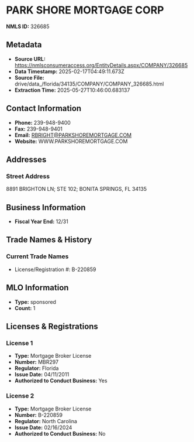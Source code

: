 # PARK SHORE MORTGAGE CORP

**NMLS ID:** 326685

## Metadata
- **Source URL:** https://nmlsconsumeraccess.org/EntityDetails.aspx/COMPANY/326685
- **Data Timestamp:** 2025-02-17T04:49:11.673Z
- **Source File:** drive/data_/florida/34135/COMPANY/COMPANY_326685.html
- **Extraction Time:** 2025-05-27T10:46:00.683137

## Contact Information
- **Phone:** 239-948-9400
- **Fax:** 239-948-9401
- **Email:** RBRIGHT@PARKSHOREMORTGAGE.COM
- **Website:** WWW.PARKSHOREMORTGAGE.COM

## Addresses
### Street Address
8891 BRIGHTON LN; STE 102; BONITA SPRINGS, FL 34135

## Business Information
- **Fiscal Year End:** 12/31

## Trade Names & History
### Current Trade Names
- License/Registration #: B-220859

## MLO Information
- **Type:** sponsored
- **Count:** 1

## Licenses & Registrations

### License 1
- **Type:** Mortgage Broker License
- **Number:** MBR297
- **Regulator:** Florida
- **Issue Date:** 04/11/2011
- **Authorized to Conduct Business:** Yes

### License 2
- **Type:** Mortgage Broker License
- **Number:** B-220859
- **Regulator:** North Carolina
- **Issue Date:** 02/16/2024
- **Authorized to Conduct Business:** No
